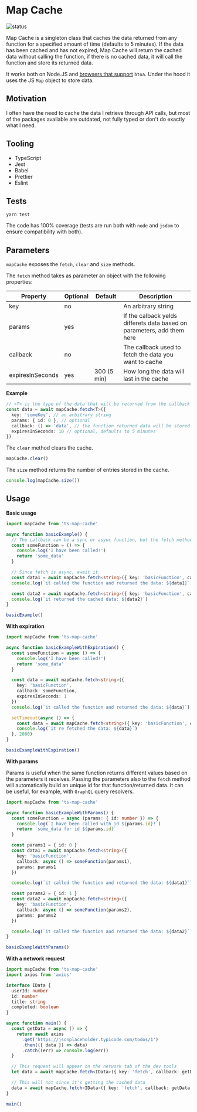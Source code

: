 # Map Cache

![status](https://github.com/sickdyd/ts-map-cache/actions/workflows/ci.yml/badge.svg)

Map Cache is a singleton class that caches the data returned from any function for a specified amount of time (defaults to 5 minutes). If the data has been cached and has not expired, Map Cache will return the cached data without calling the function, if there is no cached data, it will call the function and store its returned data.

It works both on Node.JS and [browsers that support](https://caniuse.com/atob-btoa) `btoa`. Under the hood it uses the JS `Map` object to store data.

## Motivation

I often have the need to cache the data I retrieve through API calls, but most of the packages available are outdated, not fully typed or don't do exactly what I need.

## Tooling

- TypeScript
- Jest
- Babel
- Prettier
- Eslint

## Tests

`yarn test`

The code has 100% coverage (tests are run both with `node` and `jsdom` to ensure compatibility with both).

## Parameters

`mapCache` exposes the `fetch`, `clear` and `size` methods.

The `fetch` method takes as parameter an object with the following properties:

| Property         | Optional | Default     | Description                                                            |
| ---------------- | -------- | ----------- | ---------------------------------------------------------------------- |
| key              | no       |             | An arbitrary string                                                    |
| params           | yes      |             | If the calback yelds differets data based on parameters, add them here |
| callback         | no       |             | The callback used to fetch the data you want to cache                  |
| expiresInSeconds | yes      | 300 (5 min) | How long the data will last in the cache                               |

**Example**

```ts
// <T> is the type of the data that will be returned from the callback
const data = await mapCache.fetch<T>({
  key: 'someKey', // an arbitrary string
  params: { id: 0 }, // optional
  callback: () => 'data', // the function returned data will be stored in the cache
  expiresInSeconds: 10 // optional, defaults to 5 minutes
})
```

The `clear` method clears the cache.

```ts
mapCache.clear()
```

The `size` method returns the number of entries stored in the cache.

```ts
console.log(mapCache.size())
```

## Usage

**Basic usage**

```ts
import mapCache from 'ts-map-cache'

async function basicExample() {
  // The callback can be a sync or async function, but the fetch method has to be always awaited
  const someFunction = () => {
    console.log('I have been called!')
    return 'some_data'
  }

  // Since fetch is async, await it
  const data1 = await mapCache.fetch<string>({ key: 'basicFunction', callback: someFunction })
  console.log(`it called the function and returned the data: ${data1}`)

  const data2 = await mapCache.fetch<string>({ key: 'basicFunction', callback: someFunction })
  console.log(`it returned the cached data: ${data2}`)
}

basicExample()
```

**With expiration**

```ts
import mapCache from 'ts-map-cache'

async function basicExampleWithExpiration() {
  const someFunction = async () => {
    console.log('I have been called!')
    return 'some_data'
  }

  const data = await mapCache.fetch<string>({
    key: 'basicFunction',
    callback: someFunction,
    expiresInSeconds: 1
  })
  console.log(`it called the function and returned the data: ${data}`)

  setTimeout(async () => {
    const data = await mapCache.fetch<string>({ key: 'basicFunction', callback: someFunction })
    console.log(`it re fetched the data: ${data}`)
  }, 2000)
}

basicExampleWithExpiration()
```

**With params**

Params is useful when the same function returns different values based on the parameters it receives. Passing the parameters also to the `fetch` method will automatically build an unique id for that function/returned data. It can be useful, for example, with `GraphQL` query resolvers.

```ts
import mapCache from 'ts-map-cache'

async function basicExampleWithParams() {
  const someFunction = async (params: { id: number }) => {
    console.log(`I have been called with id ${params.id}!`)
    return `some_data for id ${params.id}`
  }

  const params1 = { id: 0 }
  const data1 = await mapCache.fetch<string>({
    key: 'basicFunction',
    callback: async () => someFunction(params1),
    params: params1
  })

  console.log(`it called the function and returned the data: ${data1}`)

  const params2 = { id: 1 }
  const data2 = await mapCache.fetch<string>({
    key: 'basicFunction',
    callback: async () => someFunction(params2),
    params: params2
  })

  console.log(`it called the function and returned the data: ${data2}`)
}

basicExampleWithParams()
```

**With a network request**

```ts
import mapCache from 'ts-map-cache'
import axios from 'axios'

interface IData {
  userId: number
  id: number
  title: string
  completed: boolean
}

async function main() {
  const getData = async () => {
    return await axios
      .get('https://jsonplaceholder.typicode.com/todos/1')
      .then(({ data }) => data)
      .catch((err) => console.log(err))
  }

  // This request will appear on the network tab of the dev tools
  let data = await mapCache.fetch<IData>({ key: 'fetch', callback: getData })

  // This will not since it's getting the cached data
  data = await mapCache.fetch<IData>({ key: 'fetch', callback: getData })
}

main()
```
